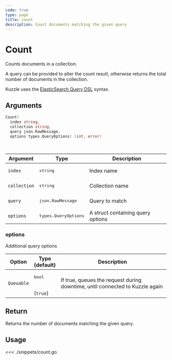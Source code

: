 ```yaml
---
code: true
type: page
title: count
description: Count documents matching the given query
---
```


# Count

Counts documents in a collection.

A query can be provided to alter the count result, otherwise returns the total number of documents in the collection.

Kuzzle uses the [ElasticSearch Query DSL](https://www.elastic.co/guide/en/elasticsearch/reference/5.6/query-dsl.html) syntax.

## Arguments

```go
Count(
  index string,
  collection string,
  query json.RawMessage,
  options types.QueryOptions) (int, error)
```

<br/>

| Argument     | Type                          | Description                       |
| ------------ | ----------------------------- | --------------------------------- |
| `index`      | <pre>string</pre>             | Index name                        |
| `collection` | <pre>string</pre>             | Collection name                   |
| `query`      | <pre>json.RawMessage</pre>    | Query to match                    |
| `options`    | <pre>types.QueryOptions</pre> | A struct containing query options |

### options

Additional query options

| Option     | Type<br/>(default)            | Description                                                                  |
| ---------- | ----------------------------- | ---------------------------------------------------------------------------- |
| `Queuable` | <pre>bool</pre> <br/>(`true`) | If true, queues the request during downtime, until connected to Kuzzle again |

## Return

Returns the number of documents matching the given query.

## Usage

<<< ./snippets/count.go
